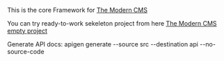 This is the core Framework for [The Modern CMS](http://tmcms.eu "TMCms")

You can try ready-to-work sekeleton project from here [The Modern CMS empty project](https://github.com/devp-eu/the-modern-cms-empty-project)


Generate API docs: apigen generate --source src --destination api --no-source-code

